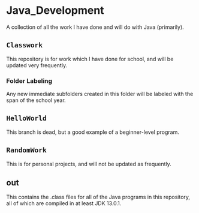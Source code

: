# Java_Development
A collection of all the work I have done and will do with Java (primarily).
## `Classwork`
This repository is for work which I have done for school, and will be updated very frequently.
### Folder Labeling
Any new immediate subfolders created in this folder will be labeled with the span of the school year.
## `HelloWorld`
This branch is dead, but a good example of a beginner-level program.
## `RandomWork`
This is for personal projects, and will not be updated as frequently.
## out
This contains the .class files for all of the Java programs in this repository, all of which are compiled in at least JDK 13.0.1.
